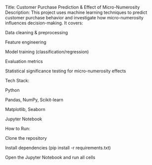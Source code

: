 
Title: Customer Purchase Prediction & Effect of Micro-Numerosity
Description:
This project uses machine learning techniques to predict customer purchase behavior and investigate how micro-numerosity influences decision-making. It covers:

Data cleaning & preprocessing

Feature engineering

Model training (classification/regression)

Evaluation metrics

Statistical significance testing for micro-numerosity effects

Tech Stack:

Python

Pandas, NumPy, Scikit-learn

Matplotlib, Seaborn

Jupyter Notebook

How to Run:

Clone the repository

Install dependencies (pip install -r requirements.txt)

Open the Jupyter Notebook and run all cells

